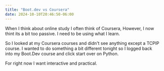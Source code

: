 ```yaml
---
title: "Boot.dev vs Coursera"
date: 2024-10-10T20:46:50-06:00
---
```

When I think about online study I often think of Coursera, However, I now thint its a bit too passive. I need to be using what I learn.

So I looked at my Coursera courses and didn't see anything except a TCPIP course. I wanted to do something a bit different tonight so I logged back into my Boot.Dev course and click start over on Python. 

For right now I want interactive and practical. 
